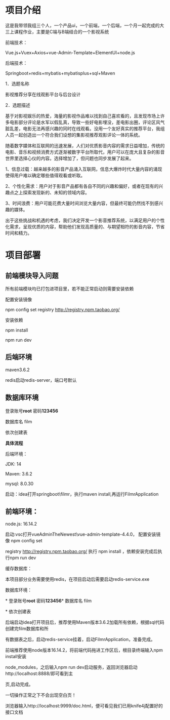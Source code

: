 # 项目介绍

这是我带领我组三个人，一个产品ui，一个前端，一个后端，一个月一起完成的大三上课程作业，主要是C端与B端结合的一个影视系统

前端技术：

Vue.js+Vuex+Axios+vue-Admin-Template+ElementUI+node.js

后端技术：

Springboot+redis+mybatis+mybatisplus+sql+Maven

1．选题名称

影视推荐分享在线观影平台与后台设计

2．选题描述

基于对影视娱乐的热爱，海量的影视作品难以找到自己喜欢看的，且发现市场上许多电影部分评论是水军以假乱真，导致一些好电影埋没，差电影出圈，评论区风气脏乱差，电影无法再感兴趣的同时在线观看。没用一个友好真实的推荐平台，我组人员一起创造出一个符合我们设想的集影视推荐观影评论一体的系统。

随着数字媒体和互联网的迅速发展，人们对优质影音内容的需求日益增加，传统的电影、音乐和视频消费方式逐渐被数字平台所取代，用户可以在庞大且复杂的影音世界里选择心仪的内容。选择增加了，但问题也同步发展了起来。

1、信息过载：越来越多的影音产品涌入互联网，信息大爆炸时代大量内容的涌现使得用户难以确定哪些值得观看或听取。

2、个性化需求：用户对于影音产品都有各自不同的兴趣和偏好，或者在现有的兴趣点之上探索发现新的、未知的领域内容。

3、时间浪费：用户可能花费大量时间浏览大量内容，但最终可能仍然找不到感兴趣的媒体。

出于这些挑战和机遇的考虑，我们决定开发一个影音推荐系统，以满足用户的个性化需求，呈现优质的内容，帮助他们发现高质量的、与期望相符的影音内容，节省时间和精力。

# **项目部署**

## 前端模块导入问题

所有前端模块均已打包进项目里，若不能正常启动则需要安装依赖

配置安装镜像

npm config set registry http://registry.npm.taobao.org/

安装依赖

npm install

npm run dev

## 后端环境

maven3.6.2

redis启动redis-server，端口号默认

##  数据库环境

登录账号**root** 密码**123456**

数据库名 film

依次创建表

**具体流程**

后端环境：

JDK: 14

Maven: 3.6.2

mysql: 8.0.30

启动：idea打开springboot\filmr，执行maven install,再运行FilmrApplication

## 前端环境：

node.js: 16.14.2

启动:vsc打开vueAdminTheNewest\vue-admin-template-4.4.0， 配置安装镜像 npm config set

registry http://registry.npm.taobao.org/ 执行 npm install ，依赖安装完成后执行npm run dev

缓存数据库：

本项目部分业务需要使用redis，在项目启动后需要启动redis-service.exe

数据库环境：

\* 登录账号**root** 密码**123456*** 数据库名 film

\* 依次创建表

后端启动idea打开项目后，推荐使用Maven版本3.6.2加载所有依赖，根据sql代码创建完film数据库和所

有数据表之后，启动redis-service挂着，启动FilmrApplication，准备完成。

前端推荐使用node版本16.14.2，将前端代码拖进工作区后，根目录终端输入npm install安装

node_modules，之后输入npm run dev启动服务，返回浏览器启动http://localhost:8888/即可看到主

页,启动完成。

一切操作正常之下不会出现空白页！

浏览器输入http://localhost:9999/doc.html，便可看见我们已用knife4j配置好的接口文档
